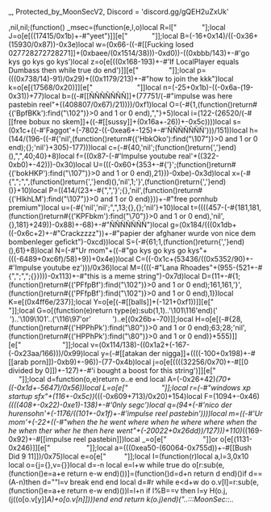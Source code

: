 _, Protected_by_MoonSecV2, Discord = 'discord.gg/gQEH2uZxUk'


,nil,nil;(function() _msec=(function(e,l,o)local R=l["    ​     "];local J=o[e[((17415/0x1b)+-#"yeet")]][e["   ​     "]];local B=(-16+0x14)/((-0x36+(15930/0x87))-0x3e)local w=(0x66-((-#[[Fucking losed 027728272728271]]+(0xbaee/(0x1514/38)))-0xd0))-((0xbbb/143)+-#'go kys go kys go kys')local z=o[e[((0x168-193)+-#'If LocalPlayer equals Dumbass then while true do end')]][e["           ​​  "]];local p=(((0x738/14)-91)/0x29)+((0x1179/213)+-#"how to join the kkk")local k=o[e[(17568/0x20)]][e["           ​      "]]local n=(-25+0x1b)-((-0x6a-(19-0x31))+77)local b=((-#[[ÑÑÑÑÑÑÑ]]+(77751/(-#"impulse was here pastebin reel"+((408807/0x67)/21))))/0xf1)local O=(-#{1,(function()return#{('BpfBKk'):find("\102")}>0 and 1 or 0 end),","}+5)local i=(122-(26520/(-#[[free bobux no skem]]+((-#[[sussy]]+(0x16a+-26))+-0x5c))))local s=(0x1c+((-#'Faggot'+(-7802-((-0xea6+-125)+-#'ÑÑÑÑÑÑÑ')))/151))local h=(144/(196-((-#{'nil',(function()return#{('HbkOko'):find("\107")}>0 and 1 or 0 end);{};'nil'}+305)-177)))local c=(-#{40,'nil';(function()return{','}end)(),",",40;40}+8)local f=((0x87-(-#'Impulse youtube real'+((322-0xb0)+-42)))-0x30)local U=(((-0x60+(353+-#{'}';(function()return#{('bokHKP'):find("\107")}>0 and 1 or 0 end),21}))-0xbe)-0x3d)local x=(-#{",";",",(function()return{','}end)(),'nil',1;'}',(function()return{','}end)()}+10)local P=((414/(23+-#{",",'}';{},'nil',(function()return#{('HlkhLM'):find("\107")}>0 and 1 or 0 end)}))+-#"free pornhub premium")local u=(-#{'nil','nil';",",13;{},{};'nil'}+10)local t=((((457-(-#{181,181,(function()return#{('KPFbkm'):find("\70")}>0 and 1 or 0 end),'nil',{},181}+249))-0x88)+-68)+-#"ÑÑÑÑÑÑÑ")local g=(0x184/(((0x1db+((-0x6c+2)+-#"Crackzzzz"))+-#"papier der afghaner wurde von nice dem bombenleger gefickt")-0xcd))local S=(-#{61;1,(function()return{','}end)(),61}+8)local N=(-#"Ur mom"+((-#"go kys go kys go kys"+(((-6489+0xc6f)/58)+9))+0x4e))local C=((-0x1c+(53436/((0x5352/90)+-#'Impulse youtube ez')))/0x36)local M=((((-#"Lana Rhoades"+(955-(521+-#{",";",";{}})))-0x113)+-#"this is a meme string")-0x7d)local D=(11+-#{1;(function()return#{('PFfpBf'):find("\102")}>0 and 1 or 0 end);161,161,'}',(function()return#{('PFfpBf'):find("\102")}>0 and 1 or 0 end),1})local K=e[(0x4ff6e/237)];local Y=o[e[(-#[[balls]]+(-121+0xf1))]][e["        ​"]];local G=o[(function(e)return type(e):sub(1,1)..'\101\116'end)('        ')..'\109\101'..('\116\97'or'        ')..e[(0x26b+-70)]];local H=o[e[(-#{28,(function()return#{('HPPhPk'):find("\80")}>0 and 1 or 0 end);63;28;'nil',(function()return#{('HPPhPk'):find("\80")}>0 and 1 or 0 end)}+555)]][e["                  "]];local v=(0x114/138)-((0x1a2+(-167-(-0x23aa/166)))/0x99)local y=(-#[[atakan der nigga]]+((((-100+0x198)+-#[[arab porn]])-0xb9)+-96))-(77-0x4b)local j=o[e[((((32256/0x70)+-#[[0 divided by 0]])+-127)+-#'i bought a boost for this string')]][e["                "]];local d=function(o,e)return o..e end local A=(-0x26+42)*(70+((-0x1d+-5647)/0x56))local L=o[e["  ​   ​         "]];local r=(-#"windows xp startup sfx"+(116+-0x5c))*(((-0x609+713)/0x20)+154)local F=(1094+-0x46)*((((408+-0x22)-0xe1)-138)+-#'0nly segc')local q=(94+(-#'nico der hurensohn'+(-1176/((101+-0x1f)+-#'impulse reel pastebin'))))local m=((-#'Ur mom'+(-22+((-#"when the he went where when he where where when the he when ther wher he then here went"+(-20022+0x26dd))/127)))+110)*((169-0x92)+-#[[impulse reel pastebin]])local _=o[e["          ​  "]]or o[e[(1131-0x246)]][e["          ​  "]];local a=(((0xea50-(60064-0x755d))+-#[[Bush Did 9 11]])/0x75)local e=o[e["         "]];local I=(function(r)local a,l=3,0x10 local o={j={},v={}}local d=-n local e=l+w while true do o[r:sub(e,(function()e=a+e return e-w end)())]=(function()d=d+n return d end)()if d==(A-n)then d=""l=v break end end local d=#r while e<d+w do o.v[l]=r:sub(e,(function()e=a+e return e-w end)())l=l+n if l%B==v then l=y H(o.j,(j((o[o.v[y]]*A)+o[o.v[n]])))end end return k(o.j)end)("..:::MoonSec::..                ​            ​​                        ​           ​                   ​                   ​     ​                         ​​      ​                                                                          ​                                                ​         ​          ​    ​  ​     ​                       ​         ​                ​​               ​​        ​   ​                               ​                             ​                  ​                            ​                     ​                ​​                 ​             ​                                                                          ​                   ​ ​        ​                  ​     ​            ​        ​               ​                     ​                              ​  ​   ​                               ​                                     ​                      ​   ​​​           ​         ​                                      ​       ​                                           ​         ​          ​  ​                                      ​                           ​                 ​                 ​                                              ​                    ​              ​                                                                   ​                    ​                                                  ​​       ​                                                                                    ​    ​                      ​                      ​               ​        ​               ​                        ​         ​            ​        ​                       ​    ​  ​                 ​                               ​                 ​                                    ​​             ​       ​     ​     ​                     ​                    ​               ​                                    ​​                         ​                    ​                          ​  ​                        ​ ​                       ​                 ​                  ​                         ​           ​                          ​                    ​             ​  ​  ​    ​  ​                                                                         ​                           ​          ​ ​ ​                                ​                       ​​​                                                             ​         ​ ​               ​          ​                                                                                   ​   ​                    ​                 ​      ​                        ​       ​                ​                     ​                         ​                            ​    ​     ​        ​               ​                                            ​        ​               ​       ​                          ​                   ​               ​              ​                                    ​               ​                 ​                                   ​          ​                             ​                  ​    ​                                     ​​        ​         ​        ​      ​                                        ​       ​​                      ​​       ​                    ​                                          ​  ​                                                  ​                    ​                        ​          ​                          ​     ​                                                         ​        ​             ​                                 ​            ​                                      ​ ​​     ​      ​      ​                        ​                                                                                                        ​​                            ​    ​                              ​​                                        ​​                                                 ​                                                                                ​                             ​  ​            ​                        ​                                                  ​                    ​        ​         ​             ​       ​                           ​       ​    ​                   ​                         ​                        ​                    ​    ​                          ​     ​           ​           ​             ​    ​                       ​       ​                ​                    ​     ​                        ​                                                     ​​                        ​  ​     ​                  ​                          ​     ​                  ​​            ​        ​​        ​      ​                       ​             ​                                  ​                                  ​           ​   ​                 ​                           ​                                                ​                          ​          ​                ​                    ​ ​    ​                    ​     ​       ​                  ​​                 ​    ​                              ​                 ​                 ​       ​​                       ​  ​                       ​                              ​                                                                                                       ​           ​              ​            ​                                       ​                                 ​                                 ​                 ​  ​            ​                                                       ​                            ​                           ​       ​                                     ​    ​                 ​       ​ ​   ​                   ​      ​          ​       ​                              ​                                                                     ​                            ​   ​                     ​     ​                                                       ​                                    ​                                     ​                                  ​                    ​   ​       ​​                     ​         ​                                         ​    ​                         ​                            ​  ​                      ​      ​             ​     ​                         ​                 ​                                     ​                    ​              ​                               ​​                       ​            ​            ​     ​                                                                                                                     ​                                 ​                ​            ​                        ​          ​                     ​        ​​                 ​​   ​       ​      ​                              ​       ​                   ​    ​  ​        ​      ​​                       ​                    ​      ​                                                         ​  ​                      ​               ​          ​                    ​    ​​                     ​​             ​          ​                                                           ​                                                      ​                 ​                        ​            ​            ​                        ​​                           ​          ​              ​                        ​  ​                        ​       ​                ​                         ​                       ​​    ​                   ​      ​                   ​                         ​  ​    ​                   ​                        ​                                       ​                        ​                          ​          ​          ​                        ​                   ​                                                                            ​  ​          ​              ​                          ​                                        ​                                   ​        ​                          ​                                   ​                                    ​                                     ​      ​          ​                                                                    ​    ​         ​    ​​​     ​           ​                 ​        ​       ​              ​    ​                   ​ ​       ​   ​                     ​            ​                     ​           ​                                    ​                   ​                ​                        ​          ​                 ​          ​                                            ​      ​           ​                            ​    ​  ​                      ​     ​                 ​      ​          ​         ​                        ​  ​                      ​              ​          ​                        ​​              ​                                     ​     ​​                                                   ​                                    ​                                   ​      ​              ​              ​                            ​​  ​​        ​            ​                   ​       ​                                                  ​                           ​  ​                 ​      ​                       ​     ​                      ​  ​               ​        ​                            ​                 ​                 ​        ​                       ​                       ​                        ​                                  ​                                                                  ​                                   ​                                      ​                                    ​​       ​                 ​                       ​  ​                                                      ​                          ​                  ​      ​      ​                   ​     ​                    ​                  ​        ​​                         ​  ​                                  ​ ​                                ​​                     ​                       ​​                                                                                                        ​                                    ​                       ​                                                         ​                        ​          ​                  ​                ​        ​            ​          ​      ​                     ​                                                     ​​    ​    ​               ​                                                                                ​                  ​       ​                                               ​           ​      ​      ​      ​       ​      ​                                                                                   ​                            ​                         ​                          ​                  ​                                       ​           ​​       ​  ​            ​    ​           ​                      ​   ​          ​         ​                     ​                         ​  ​                                       ​      ​​      ​                     ​                                          ​         ​  ​​                      ​            ​      ​   ​                    ​                             ​                                ​                                    ​                    ​           ​                    ​             ​                   ​               ​                        ​          ​           ​    ​                           ​                            ​                             ​                   ​     ​                          ​     ​                    ​                 ​      ​      ​                   ​  ​       ​         ​    ​              ​                                                                                                                           ​        ​                            ​                       ​​              ​                      ​            ​                                ​    ​                                  ​​                           ​                                                       ​                         ​                          ​                    ​      ​                           ​     ​                    ​          ​       ​         ​                           ​             ​           ​              ​        ​​                       ​​      ​                                    ​       ​    ​                       ​                                     ​                                     ​       ​                          ​              ​                                                                  ​           ​             ​                        ​                ​     ​    ​  ​    ​                  ​  ​                   ​                   ​        ​     ​                ​                       ​           ​                                                         ​        ​                           ​        ​                                                         ​                                       ​                                 ​                      ​                      ​                                       ​                                                 ​       ​                                                ​                         ​                                                   ​   ​                  ​                          ​      ​                           ​  ​  ​                     ​                 ​       ​      ​        ​        ​  ​                      ​              ​            ​                        ​                         ​                                                   ​                                       ​                                    ​                     ​            ​                                ​   ​            ​                          ​                             ​                    ​                           ​                       ​       ​                ​                    ​                                ​       ​                ​​                  ​      ​                         ​          ​              ​                                               ​                                                                             ​        ​                             ​                                      ​                ​                 ​                               ​    ​                                     ​​                         ​         ​                ​​                          ​             ​             ​                          ​                    ​      ​                        ​      ​                     ​                  ​       ​                              ​             ​     ​  ​              ​           ​                     ​​         ​                   ​             ​           ​ ​                        ​          ​                      ​​                       ​           ​             ​             ​ ​     ​​                                                                               ​           ​                ​  ​                        ​        ​                     ​           ​       ​  ​                                                     ​ ​     ​                                          ​                                                                                                                                    ​           ​  ​                   ​     ​                                        ​                                 ​                                             ​                        ​                                   ​                                      ​         ​              ​          ​                  ​                      ​    ​     ​                   ​       ​                                      ​    ​                             ​       ​          ​                ​        ​        ​                ​                          ​                                                      ​​                        ​             ​            ​     ​                 ​    ​           ​               ​                                    ​                                 ​                                                       ​           ​         ​​              ​             ​                    ​ ​                           ​  ​   ​     ​             ​                 ​                 ​ ​       ​    ​          ​    ​     ​                       ​       ​​               ​        ​  ​    ​    ​    ​                                            ​    ​ ​      ​ ​                                     ​      ​              ​                                                                    ​        ​                      ​            ​           ​                                              ​​          ​                                     ​​        ​               ​          ​                ​                ​       ​    ​                         ​       ​                   ​    ​               ​                                ​     ​                    ​       ​       ​        ​                           ​  ​                      ​                            ​                        ​​                        ​             ​                                    ​                                   ​                                 ​                                   ​                               ​    ​                                   ​                          ​          ​                ​                      ​    ​                                                   ​                    ​      ​                          ​     ​                    ​                  ​       ​                          ​  ​                      ​               ​                                                         ​            ​            ​                     ​                                                                           ​         ​                          ​        ​                         ​                               ​                                 ​             ​                         ​    ​                         ​                         ​      ​             ​      ​                         ​     ​                      ​          ​    ​  ​                                  ​  ​                     ​            ​          ​                        ​​              ​          ​                         ​                               ​         ​                             ​                             ​                                     ​                 ​             ​       ​                 ​​  ​            ​                                ​                    ​                                                                       ​                ​        ​                 ​                       ​                  ​        ​                               ​          ​  ​                        ​               ​     ​    ​                         ​​                        ​             ​            ​                     ​ ​                      ​         ​  ​                                    ​        ​           ​           ​                                     ​                   ​                ​                        ​          ​                ​                           ​                          ​      ​                                       ​      ​                         ​     ​                  ​                  ​        ​                        ​  ​                       ​         ​                ​                                                                               ​                                                             ​                                   ​          ​                        ​                       ​              ​          ​          ​              ​​        ​                 ​           ​                ​                      ​  ​                         ​       ​        ​           ​                            ​                           ​                             ​                 ​                 ​              ​  ​                       ​              ​        ​                     ​                                           ​            ​                                              ​        ​     ​                                   ​                                    ​                ​                                                    ​​                        ​          ​                ​                      ​    ​                         ​       ​                  ​                   ");local k=(-#"Cock and ball tortue"+(188+-0x4b))local o=95 local l=n;local e={}e={[(0x7b-122)]=function()local i,d,e,n=z(I,l,l+p);l=l+m;o=(o+(k*m))%a;return(((n+o-(k)+r*(m*B))%r)*((B*F)^B))+(((e+o-(k*B)+r*(B^p))%a)*(r*a))+(((d+o-(k*p)+F)%a)*r)+((i+o-(k*m)+F)%a);end,[((0x1062/233)+-#"Fucking Retarted")]=function(e,e,e)local e=z(I,l,l);l=l+w;o=(o+(k))%a;return((e+o-(k)+F)%r);end,[(0x15+-18)]=function()local n,e=z(I,l,l+B);o=(o+(k*B))%a;l=l+B;return(((e+o-(k)+r*(B*m))%r)*a)+((n+o-(k*B)+a*(B^p))%r);end,[((113-0x64)+-#'kys nigga')]=function(o,e,l)if l then local e=(o/B^(e-n))%B^((l-w)-(e-n)+w);return e-e%n;else local e=B^(e-w);return(o%(e+e)>=e)and n or y;end;end,[(56+-0x33)]=function()local o=e[(-77+0x4e)]();local d=e[(-0x57+88)]();local i=n;local l=(e[(68+-0x40)](d,w,A+m)*(B^(A*B)))+o;local o=e[((8041/0xbb)+-#'psx real dupe steal all ur pets no joke')](d,21,31);local e=((-n)^e[((-23+0x21)+-#'Ur mom')](d,32));if(o==y)then if(l==v)then return e*y;else o=w;i=v;end;elseif(o==(r*(B^p))-w)then return(l==y)and(e*(w/v))or(e*(y/v));end;return J(e,o-((a*(m))-n))*(i+(l/(B^q)));end,[(0x68+-98)]=function(d,i,i)local i;if(not d)then d=e[((0x573/93)+-#[[dies of cringe]])]();if(d==y)then return'';end;end;i=Y(I,l,l+d-n);l=l+d;local e=''for l=w,#i do e=K(e,j((z(Y(i,l,l))+o)%a))o=(o+k)%r end return e;end}local function y(...)return{...},L('#',...)end local function F()local h={};local x={};local o={};local b={h,x,nil,o};local l={}local d=(-94+0x66)local d={[(-#[[nico der hurensohn]]+(0x83-109))]=(function(o)return not(#o==e[(0x130/152)]())end),[((0x5e-61)+-#"testing this thingy lololollez")]=(function(o)return e[(-#"if syn then haxor alert end"+((430848/0x88)/99))]()end),[(6/0x3)]=(function(o)return e[(-#[[fatee is gay 0nly on top]]+((-#"ÑÑÑÑÑÑÑ"+(0x1a6-238))-0x93))]()end),[(0/0xdc)]=(function(o)local l=e[(1182/0xc5)]()local o=''local e=1 for n=1,#l do e=(e+d)%a o=K(o,j((z(l:sub(n,n))+e)%r))end return o end)};b[3]=e[(-#'psx real dupe steal all ur pets no joke'+(108-0x43))]();local o=e[(-17+0x12)]()for o=1,o do local e=e[(-#[[Fucking Retarted]]+(0x97e/135))]();local n;local e=d[e%((0x16b6/(-#'0nly segc'+(243+-0x78)))+-#[[Impulse youtube real]])];l[o]=e and e({});end;for x=1,e[(0xfa/250)]()do local o=e[(-#"warboy hates you"+(79-0x3d))]();if(e[(-#"deadphonelua"+(-0x58+104))](o,n,w)==v)then local r=e[(84-0x50)](o,B,p);local d=e[(0x1fc/127)](o,m,B+m);local o={e[((0x55+-55)+-#"if syn then haxor alert end")](),e[(573/0xbf)](),nil,nil};local a={[(0x1f-31)]=function()o[P]=e[(744/0xf8)]();o[S]=e[((-#"Nsrds GAYYYYAIAHAKAJAVAHAUA"+(0x23-50))+0x2d)]();end,[(0x13-18)]=function()o[f]=e[(-#"dies of cringe"+(0x20d/35))]();end,[((-67+0x4c)+-#[[elbicho]])]=function()o[t]=e[(5/0x5)]()-(B^A)end,[(-85+0x58)]=function()o[U]=e[(-#[[Deezbutts]]+(66-0x38))]()-(B^A)o[D]=e[((-0x45+81)+-#"0nly 1337")]();end};a[r]();if(e[(-#'ÑÑÑÑÑÑÑ'+(781/0x47))](d,w,n)==w)then o[c]=l[o[i]]end if(e[((69-0x2d)+-#'Impulse youtube real')](d,B,B)==n)then o[U]=l[o[f]]end if(e[((-11772/0x6d)+112)](d,p,p)==w)then o[N]=l[o[M]]end h[x]=o;end end;for e=w,e[(0xe1/225)]()do x[e-w]=F();end;return b;end;local function v(e,m,k)local a=e[B];local l=e[p];local r=e[n];return(function(...)local F={...};local o=n;local z=a;local j={};local a=l;local e=n e*=-1 local p=e;local r=r;local I=L('#',...)-w;local y=y local l={};local A={};for e=0,I do if(e>=a)then j[e-a]=F[e+w];else l[e]=F[e+n];end;end;local e=I-a+n local e;local a;while true do e=r[o];a=e[(-46+(8131/0xad))];d=(4360096)while(-#[[papier der afghaner wurde von nice dem bombenleger gefickt]]+(-48+0xa1))>=a do d-= d d=(43984)while a<=(118+(-0x2220/96))do d-= d d=(10322200)while(0x2b-30)>=a do d-= d d=(4800740)while a<=(-#'mama mo'+(-94+0x6b))do d-= d d=(4494450)while(-#"arab porn"+(-0x33+62))>=a do d-= d d=(4426367)while(0x0/13)>=a do d-= d m[e[t]]=l[e[s]];break;end while 1153==(d)/((((-0x11+-33)+3899)+-#'bigchungus'))do d=(3160016)while(76+-0x4b)<a do d-= d local n=e[O];local r=l[n+2];local d=l[n]+r;l[n]=d;if(r>0)then if(d<=l[n+1])then o=e[U];l[n+3]=d;end elseif(d>=l[n+1])then o=e[f];l[n+3]=d;end break end while(d)/(((0x64a64-206172)/186))==2852 do k[e[U]]=l[e[i]];o=o+n;e=r[o];l[e[s]]={};o=o+n;e=r[o];l[e[i]]={};o=o+n;e=r[o];k[e[u]]=l[e[s]];o=o+n;e=r[o];l[e[h]]=k[e[P]];o=o+n;e=r[o];if(l[e[c]]==e[D])then o=o+w;else o=e[t];end;break end;break;end break;end while 1577==(d)/((-0x2a+2892))do d=(7101732)while a<=(-#[[niggers]]+(781/0x47))do d-= d d=(1963104)while(0x5a/30)<a do d-= d local a;local d;d=e[i]l[d](_(l,d+w,e[u]))o=o+n;e=r[o];d=e[s];a=l[e[t]];l[d+1]=a;l[d]=a[e[g]];o=o+n;e=r[o];l[e[O]]=e[t];o=o+n;e=r[o];l[e[c]]={};o=o+n;e=r[o];l[e[b]]=e[x];o=o+n;e=r[o];l[e[c]]=e[u];o=o+n;e=r[o];l[e[c]]=e[U];o=o+n;e=r[o];l[e[O]]=e[P];o=o+n;e=r[o];l[e[i]]=e[P];o=o+n;e=r[o];l[e[i]]=e[x];break end while(d)/((0xad9-1425))==1452 do k[e[x]]=l[e[b]];break end;break;end while 2409==(d)/((-#'deadphonelua'+(124320/0x2a)))do d=(2952012)while((81+-0x1c)+-48)<a do d-= d do return end;break end while 791==(d)/((0x1d86-3826))do local e=e[s]l[e](l[e+w])break end;break;end break;end break;end while(d)/(((5285-0xa80)+-#'kys nigga'))==1855 do d=(2866779)while(0x201/57)>=a do d-= d d=(7397740)while a<=(0xd2/30)do d-= d l[e[s]]=k[e[f]];break;end while(d)/((434692/0x6d))==1855 do d=(932585)while a>(-#"impulse is hot"+(0x7c-102))do d-= d if not l[e[h]]then o=o+w;else o=e[t];end;break end while(d)/((0x14b1-2670))==355 do local n=e[O];local d=l[n]local r=l[n+2];if(r>0)then if(d>l[n+1])then o=e[u];else l[n+3]=d;end elseif(d<l[n+1])then o=e[f];else l[n+3]=d;end break end;break;end break;end while(d)/((-#'free pornhub premium'+(-84+0x9cb)))==1193 do d=(3233672)while a<=(59-0x30)do d-= d d=(1799175)while a>(83-(0x1b60/96))do d-= d l[e[h]][e[x]]=l[e[C]];break end while 2235==(d)/((9660/0xc))do k[e[f]]=l[e[b]];break end;break;end while 1054==(d)/((0x1850-3156))do d=(5633553)while(-#'send nudes'+(0x5d-71))<a do d-= d local e=e[h]l[e]=l[e](l[e+w])break end while 1641==(d)/((-#[[how to join the kkk]]+(0x1b61-3557)))do local a;local d;l[e[O]]=l[e[x]][e[D]];o=o+n;e=r[o];l[e[s]]=e[t];o=o+n;e=r[o];d=e[O]l[d]=l[d](l[d+w])o=o+n;e=r[o];k[e[u]]=l[e[c]];o=o+n;e=r[o];l[e[h]]=k[e[t]];o=o+n;e=r[o];l[e[i]]=l[e[U]][e[S]];o=o+n;e=r[o];d=e[s];a=l[e[x]];l[d+1]=a;l[d]=a[e[g]];o=o+n;e=r[o];l[e[s]]=e[f];o=o+n;e=r[o];l[e[b]]={};o=o+n;e=r[o];l[e[O]][e[f]]=e[C];o=o+n;e=r[o];l[e[b]]=k[e[t]];o=o+n;e=r[o];l[e[c]]=l[e[U]][e[N]];o=o+n;e=r[o];l[e[i]]=l[e[t]][e[S]];o=o+n;e=r[o];l[e[O]][e[f]]=l[e[g]];o=o+n;e=r[o];l[e[s]]=k[e[U]];o=o+n;e=r[o];l[e[O]]=l[e[t]][e[C]];o=o+n;e=r[o];l[e[c]][e[x]]=l[e[D]];o=o+n;e=r[o];l[e[c]]=k[e[f]];o=o+n;e=r[o];l[e[i]]=l[e[u]][e[S]];o=o+n;e=r[o];l[e[h]]=l[e[x]][e[N]];o=o+n;e=r[o];l[e[c]][e[P]]=l[e[D]];o=o+n;e=r[o];d=e[c]l[d](_(l,d+w,e[x]))o=o+n;e=r[o];do return end;break end;break;end break;end break;end break;end while(d)/((-0x7d+3045))==3535 do d=(10511211)while(97+-0x4d)>=a do d-= d d=(143500)while a<=((134-0x5e)+-#'0nly 1337 smashed ur wap')do d-= d d=(2462091)while a<=(3248/0xe8)do d-= d m[e[P]]=l[e[i]];break;end while(d)/(((0x6da+-126)+-#"Negro"))==1517 do d=(1155951)while a>(-#[[0nly 1337 smashed ur wap]]+(156-0x75))do d-= d local d;local a;local t,U;local h;local d;l[e[O]]=e[u];o=o+n;e=r[o];d=e[i]l[d](l[d+w])o=o+n;e=r[o];l[e[b]]=k[e[u]];o=o+n;e=r[o];l[e[b]]=k[e[P]];o=o+n;e=r[o];d=e[c];h=l[e[x]];l[d+1]=h;l[d]=h[e[D]];o=o+n;e=r[o];l[e[b]]=e[f];o=o+n;e=r[o];d=e[i]l[d]=l[d](_(l,d+n,e[x]))o=o+n;e=r[o];l[e[b]]=l[e[u]][e[C]];o=o+n;e=r[o];d=e[c];h=l[e[f]];l[d+1]=h;l[d]=h[e[C]];o=o+n;e=r[o];d=e[O]t,U=y(l[d](l[d+w]))p=U+d-n a=0;for e=d,p do a=a+n;l[e]=t[a];end;o=o+n;e=r[o];d=e[O]t={l[d](_(l,d+1,p))};a=0;for e=d,e[C]do a=a+n;l[e]=t[a];end o=o+n;e=r[o];o=e[P];break end while 603==(d)/((0xf5f-2018))do l[e[c]]=l[e[U]][e[S]];break end;break;end break;end while 700==(d)/((6560/0x20))do d=(4604544)while a<=((0x130b/125)+-#[[impulse reel pastebin]])do d-= d d=(7686349)while a>(-#'If LocalPlayer equals Dumbass then while true do end'+(((-114+0x6)+-#"warboy hates you")+193))do d-= d local e={l,e};e[w][e[B][c]]=e[n][e[B][D]]+e[w][e[B][t]];break end while(d)/((2231+-0x40))==3547 do if l[e[s]]then o=o+n;else o=e[U];end;break end;break;end while 1152==(d)/((27979/0x7))do d=(3571821)while(0x7b-104)<a do d-= d l[e[c]]=v(z[e[P]],nil,k);break end while 981==(d)/((7325-0xe64))do local n=e[s];local d=l[n]local r=l[n+2];if(r>0)then if(d>l[n+1])then o=e[U];else l[n+3]=d;end elseif(d<l[n+1])then o=e[f];else l[n+3]=d;end break end;break;end break;end break;end while(d)/((-0x51+2724))==3977 do d=(7132356)while a<=(529/0x17)do d-= d d=(7102532)while((0x85+-100)+-#"mike litoris")>=a do d-= d local e={l,e};e[w][e[B][b]]=e[n][e[B][C]]+e[w][e[B][x]];break;end while(d)/((-#'0nly segc'+(5710-0xb51)))==2533 do d=(8058197)while(105+-0x53)<a do d-= d do return l[e[c]]end break end while(d)/(((7290-0xe78)+-#'when the he went where when he where where when the he when ther wher he then here went'))==2303 do local a;local d;d=e[i]l[d](_(l,d+w,e[t]))o=o+n;e=r[o];d=e[i];a=l[e[u]];l[d+1]=a;l[d]=a[e[g]];o=o+n;e=r[o];l[e[h]]=e[x];o=o+n;e=r[o];d=e[i]l[d]=l[d](_(l,d+n,e[u]))o=o+n;e=r[o];d=e[i];a=l[e[u]];l[d+1]=a;l[d]=a[e[D]];o=o+n;e=r[o];l[e[b]]=e[P];o=o+n;e=r[o];l[e[i]]={};o=o+n;e=r[o];l[e[h]][e[U]]=e[D];o=o+n;e=r[o];l[e[s]]=k[e[P]];o=o+n;e=r[o];l[e[O]]=l[e[t]][e[D]];break end;break;end break;end while 2772==(d)/(((-38+0xa3b)+-#[[lego hax]]))do d=(10125060)while a<=((18850/0x91)-0x69)do d-= d d=(572284)while(-0x7e+150)<a do d-= d local i;local a;local d;l[e[h]]=e[P];o=o+n;e=r[o];l[e[s]]=e[t];o=o+n;e=r[o];l[e[h]]=#l[e[U]];o=o+n;e=r[o];l[e[c]]=e[P];o=o+n;e=r[o];d=e[h];a=l[d]i=l[d+2];if(i>0)then if(a>l[d+1])then o=e[x];else l[d+3]=a;end elseif(a<l[d+1])then o=e[u];else l[d+3]=a;end break end while 827==(d)/((125944/0xb6))do do return end;break end;break;end while 3190==(d)/((634800/0xc8))do d=(8423244)while a>((143+-0x66)+-#'howtodumpscript')do d-= d local i=z[e[U]];local a;local n={};a=G({},{__index=function(o,e)local e=n[e];return e[1][e[2]];end,__newindex=function(l,e,o)local e=n[e]e[1][e[2]]=o;end;});for d=1,e[S]do o=o+w;local e=r[o];if e[(35-0x22)]==87 then n[d-1]={l,e[f]};else n[d-1]={m,e[P]};end;A[#A+1]=n;end;l[e[s]]=v(i,a,k);break end while(d)/((0x90e11/175))==2484 do local d;local B;local m,v;local a;local d;l[e[i]]=k[e[u]];o=o+n;e=r[o];l[e[i]]=l[e[f]][e[M]];o=o+n;e=r[o];l[e[h]]=e[t];o=o+n;e=r[o];d=e[h]l[d]=l[d](l[d+w])o=o+n;e=r[o];k[e[P]]=l[e[b]];o=o+n;e=r[o];l[e[i]]=k[e[x]];o=o+n;e=r[o];l[e[c]]=l[e[f]][e[D]];o=o+n;e=r[o];d=e[s];a=l[e[t]];l[d+1]=a;l[d]=a[e[M]];o=o+n;e=r[o];l[e[h]]=e[P];o=o+n;e=r[o];l[e[s]]={};o=o+n;e=r[o];l[e[c]][e[u]]=e[g];o=o+n;e=r[o];l[e[O]]=k[e[u]];o=o+n;e=r[o];l[e[h]]=l[e[u]][e[N]];o=o+n;e=r[o];l[e[i]]=l[e[U]][e[C]];o=o+n;e=r[o];l[e[h]][e[U]]=l[e[N]];o=o+n;e=r[o];l[e[O]]=k[e[U]];o=o+n;e=r[o];l[e[h]]=l[e[x]][e[D]];o=o+n;e=r[o];l[e[b]][e[f]]=l[e[S]];o=o+n;e=r[o];l[e[s]]=k[e[x]];o=o+n;e=r[o];l[e[c]]=l[e[f]][e[N]];o=o+n;e=r[o];l[e[h]]=l[e[x]][e[M]];o=o+n;e=r[o];l[e[O]][e[P]]=l[e[M]];o=o+n;e=r[o];d=e[s]l[d](_(l,d+w,e[u]))o=o+n;e=r[o];l[e[b]]=k[e[P]];o=o+n;e=r[o];l[e[h]]=k[e[u]];o=o+n;e=r[o];d=e[i];a=l[e[P]];l[d+1]=a;l[d]=a[e[C]];o=o+n;e=r[o];l[e[b]]=e[U];o=o+n;e=r[o];d=e[O]l[d]=l[d](_(l,d+n,e[U]))o=o+n;e=r[o];l[e[c]]=l[e[t]][e[C]];o=o+n;e=r[o];d=e[s];a=l[e[t]];l[d+1]=a;l[d]=a[e[D]];o=o+n;e=r[o];d=e[s]m,v=y(l[d](l[d+w]))p=v+d-n B=0;for e=d,p do B=B+n;l[e]=m[B];end;o=o+n;e=r[o];d=e[O]m={l[d](_(l,d+1,p))};B=0;for e=d,e[D]do B=B+n;l[e]=m[B];end o=o+n;e=r[o];o=e[U];break end;break;end break;end break;end break;end break;end while(d)/((1152/0x48))==2749 do d=(9912573)while(166+(-81+-0x2c))>=a do d-= d d=(7636002)while a<=(-#[[free bobux no skem]]+(0x16f4/(202+-0x59)))do d-= d d=(15248944)while a<=(-#'0 divided by 0'+((-17+-0x37)+116))do d-= d d=(665860)while a<=(0x8f-115)do d-= d local r=e[O];local a=e[D];local d=r+2 local r={l[r](l[r+1],l[d])};for e=1,a do l[d+e]=r[e];end;local r=r[1]if r then l[d]=r o=e[x];else o=o+n;end;break;end while(d)/((-#"I FUCKING HATE FEMBOYS"+(174500/0xfa)))==985 do d=(4630664)while(-#'when the he went where when he where where when the he when ther wher he then here went'+(0x22e4/(0xcd-128)))<a do d-= d local o=e[s];local n=l[o];for e=o+1,e[t]do H(n,l[e])end;break end while(d)/((((-#'if syn then haxor alert end'+(142911+-0x54))/105)+-#[[anime is for fags]]))==3448 do local e=e[c]l[e]=l[e]()break end;break;end break;end while 3914==(d)/((358432/0x5c))do d=(1120905)while((0x9d+-80)+-#"testpsx dupe no scam legit 2022 free no virus")>=a do d-= d d=(4317750)while a>(175-0x90)do d-= d if(l[e[i]]==e[g])then o=o+w;else o=e[t];end;break end while(d)/((0xc2a-1599))==2850 do l[e[s]]={};break end;break;end while 2565==(d)/((-0x4e+515))do d=(5092302)while a>((-#"Bush Did 9 11"+(14374-0x1c20))/0xd9)do d-= d local o=e[b];local n=l[e[f]];l[o+1]=n;l[o]=n[e[N]];break end while(d)/((0x3572f/73))==1698 do l[e[h]]=k[e[x]];break end;break;end break;end break;end while 2794==(d)/((32796/0xc))do d=(1524718)while a<=(-0x2b+80)do d-= d d=(3507725)while(-86+0x79)>=a do d-= d local n=e[U];local o=l[n]for e=n+1,e[S]do o=o..l[e];end;l[e[h]]=o;break;end while(d)/((0xd1b+-92))==1075 do d=(5823576)while a>(114+-0x4e)do d-= d local n=e[i];local r=l[n+2];local d=l[n]+r;l[n]=d;if(r>0)then if(d<=l[n+1])then o=e[u];l[n+3]=d;end elseif(d>=l[n+1])then o=e[f];l[n+3]=d;end break end while(d)/((-#'niggers'+(2537+-0x4f)))==2376 do if(l[e[b]]~=l[e[D]])then o=o+w;else o=e[x];end;break end;break;end break;end while(d)/((2213+-0x10))==694 do d=(3344276)while a<=(9399/0xf1)do d-= d d=(2714256)while a>(74+-0x24)do d-= d local w;local u,U;local a;local d;k[e[t]]=l[e[b]];o=o+n;e=r[o];l[e[h]]=k[e[P]];o=o+n;e=r[o];l[e[i]]=k[e[f]];o=o+n;e=r[o];d=e[b];a=l[e[x]];l[d+1]=a;l[d]=a[e[N]];o=o+n;e=r[o];l[e[c]]=e[t];o=o+n;e=r[o];d=e[s]u,U=y(l[d](_(l,d+1,e[x])))p=U+d-1 w=0;for e=d,p do w=w+n;l[e]=u[w];end;o=o+n;e=r[o];d=e[O]l[d]=l[d](_(l,d+n,p))o=o+n;e=r[o];d=e[h]l[d]=l[d]()o=o+n;e=r[o];d=e[s];a=l[e[f]];l[d+1]=a;l[d]=a[e[M]];o=o+n;e=r[o];l[e[i]]=e[x];break end while 1854==(d)/((-#'atakan der nigga'+(0x5c8/1)))do l[e[i]]=l[e[u]]*l[e[S]];break end;break;end while 1762==(d)/(((0x3c762/130)+-#"mama mo"))do d=(4642864)while(-#[[go kys go kys go kys]]+(0x6b+-47))<a do d-= d do return l[e[c]]end break end while 3512==(d)/((0x53b+-17))do l[e[c]][l[e[P]]]=l[e[S]];break end;break;end break;end break;end break;end while(d)/((436428/0x6c))==2453 do d=(3965479)while a<=(1632/0x22)do d-= d d=(226660)while(((30646/0xc7)+-23)+-#[[when the he went where when he where where when the he when ther wher he then here went]])>=a do d-= d d=(1425365)while a<=(0x93-105)do d-= d l[e[h]]=#l[e[u]];break;end while 3485==(d)/((0x203+-106))do d=(3359781)while(0x739/43)<a do d-= d l[e[h]]=e[u];break end while 2169==(d)/((3165-0x650))do l[e[h]][e[P]]=l[e[M]];break end;break;end break;end while(d)/(((0x19e7-3364)+-#"Fucking losed 027728272728271"))==70 do d=(3671864)while((0x1275/75)+-#[[Impulse real 2022]])>=a do d-= d d=(131784)while((262-0xc1)+-#[[fatee is gay 0nly on top]])<a do d-= d l[e[c]]=l[e[U]];break end while(d)/((-0x58+190))==1292 do if not l[e[c]]then o=o+w;else o=e[x];end;break end;break;end while(d)/(((0x17b70/26)+-#"deadphonelua"))==986 do d=(1600992)while a>(0xbb-140)do d-= d local e=e[b]l[e](l[e+w])break end while(d)/((0x6930/33))==1962 do local e=e[i]l[e]=l[e](_(l,e+n,p))break end;break;end break;end break;end while 1681==(d)/((0x1289-(-#'Deezbutts'+(4860-0x9a1))))do d=(659386)while a<=(84+-0x21)do d-= d d=(2982812)while(-#[[this is a meme string]]+(259-0xbd))>=a do d-= d local d;l[e[b]]=k[e[t]];o=o+n;e=r[o];l[e[c]]=l[e[x]][e[M]];o=o+n;e=r[o];l[e[c]]=l[e[P]][e[g]];o=o+n;e=r[o];l[e[i]]=l[e[U]][e[C]];o=o+n;e=r[o];l[e[i]]=l[e[t]][e[D]];o=o+n;e=r[o];l[e[O]]=l[e[t]][e[D]];o=o+n;e=r[o];l[e[h]]=k[e[x]];o=o+n;e=r[o];l[e[c]]=l[e[f]][e[M]];o=o+n;e=r[o];l[e[s]]=e[f];o=o+n;e=r[o];l[e[i]]=e[f];o=o+n;e=r[o];l[e[O]]=e[U];o=o+n;e=r[o];d=e[O]l[d]=l[d](_(l,d+n,e[U]))o=o+n;e=r[o];l[e[b]][e[x]]=l[e[g]];o=o+n;e=r[o];l[e[b]]=k[e[x]];o=o+n;e=r[o];l[e[b]]=l[e[x]][e[N]];o=o+n;e=r[o];l[e[h]]=l[e[u]][e[N]];o=o+n;e=r[o];l[e[b]]=l[e[x]][e[C]];o=o+n;e=r[o];l[e[h]]=l[e[t]][e[S]];o=o+n;e=r[o];l[e[h]]=l[e[U]][e[D]];o=o+n;e=r[o];l[e[i]]=k[e[U]];o=o+n;e=r[o];l[e[h]]=l[e[U]][e[D]];o=o+n;e=r[o];l[e[b]]=e[P];o=o+n;e=r[o];l[e[b]]=e[P];o=o+n;e=r[o];l[e[i]]=e[u];o=o+n;e=r[o];d=e[i]l[d]=l[d](_(l,d+n,e[t]))o=o+n;e=r[o];l[e[i]][e[U]]=l[e[C]];o=o+n;e=r[o];l[e[h]]=k[e[t]];o=o+n;e=r[o];l[e[c]]=l[e[f]][e[S]];o=o+n;e=r[o];l[e[i]]=l[e[x]][e[M]];o=o+n;e=r[o];l[e[h]]=l[e[U]][e[M]];o=o+n;e=r[o];l[e[i]]=l[e[U]][e[M]];o=o+n;e=r[o];l[e[b]]=k[e[u]];o=o+n;e=r[o];l[e[b]]=l[e[x]][e[M]];o=o+n;e=r[o];l[e[O]]=e[x];o=o+n;e=r[o];l[e[h]]=e[t];o=o+n;e=r[o];l[e[b]]=e[u];o=o+n;e=r[o];d=e[h]l[d]=l[d](_(l,d+n,e[u]))o=o+n;e=r[o];l[e[s]][e[f]]=l[e[g]];o=o+n;e=r[o];do return end;break;end while(d)/((-#[[Fucking losed 027728272728271]]+(277732/0xc4)))==2149 do d=(10570816)while(0x7d-75)<a do d-= d l[e[s]]=(e[f]~=0);break end while(d)/((-#"mf stfu"+((-4368/0xb6)+0xfb7)))==2648 do if(l[e[b]]==e[C])then o=o+w;else o=e[P];end;break end;break;end break;end while 3623==(d)/((0x1c1-267))do d=(4284144)while((0xe2-(-#[[cruz pp is large]]+(356-0xc3)))+-#'10 black dicks in your mouth')>=a do d-= d d=(28392)while a>(185-0x85)do d-= d local d;l[e[i]]=e[x];o=o+n;e=r[o];l[e[O]]=e[f];o=o+n;e=r[o];d=e[i]l[d]=l[d](_(l,d+n,e[U]))o=o+n;e=r[o];l[e[s]][e[P]]=l[e[g]];o=o+n;e=r[o];l[e[b]]=k[e[u]];o=o+n;e=r[o];l[e[c]]=l[e[u]][e[C]];o=o+n;e=r[o];l[e[h]]=e[x];o=o+n;e=r[o];l[e[c]]=e[P];o=o+n;e=r[o];l[e[i]]=e[t];o=o+n;e=r[o];d=e[O]l[d]=l[d](_(l,d+n,e[x]))break end while 1352==(d)/(((105+-0x4b)+-#'Deezbutts'))do l[e[b]]=l[e[U]][l[e[S]]];break end;break;end while(d)/((-#[[Faggot]]+(-0x7c+3514)))==1266 do d=(2288707)while(-#"psx real dupe steal all ur pets no joke"+(0x30ae/134))<a do d-= d local d;local a;local u,D;local U;local d;l[e[h]]=e[x];o=o+n;e=r[o];d=e[h]l[d](l[d+w])o=o+n;e=r[o];l[e[h]]=k[e[t]];o=o+n;e=r[o];l[e[i]]=k[e[P]];o=o+n;e=r[o];d=e[s];U=l[e[x]];l[d+1]=U;l[d]=U[e[C]];o=o+n;e=r[o];l[e[b]]=e[f];o=o+n;e=r[o];d=e[s]l[d]=l[d](_(l,d+n,e[t]))o=o+n;e=r[o];l[e[s]]=l[e[P]][e[C]];o=o+n;e=r[o];d=e[c];U=l[e[P]];l[d+1]=U;l[d]=U[e[M]];o=o+n;e=r[o];d=e[i]u,D=y(l[d](l[d+w]))p=D+d-n a=0;for e=d,p do a=a+n;l[e]=u[a];end;o=o+n;e=r[o];d=e[O]u={l[d](_(l,d+1,p))};a=0;for e=d,e[M]do a=a+n;l[e]=u[a];end o=o+n;e=r[o];o=e[f];break end while 659==(d)/((3541+-0x44))do local e=e[b]l[e]=l[e](_(l,e+n,p))break end;break;end break;end break;end break;end break;end break;end while(d)/(((-0x29+3636)+-#"Nsrds GAYYYYAIAHAKAJAVAHAUA"))==1222 do d=(8108080)while(17015/0xcd)>=a do d-= d d=(1883967)while a<=(114+-0x2d)do d-= d d=(4552500)while a<=(-#"Bush Did 9 11"+(0x2328/120))do d-= d d=(9357816)while(-#"W4rboy was here"+(242-0xa9))>=a do d-= d d=(67065)while a<=(0xf88/71)do d-= d l[e[s]][e[t]]=e[N];break;end while(d)/((0xe0fd/73))==85 do d=(2320996)while(1425/0x19)<a do d-= d local o=e[h];local n=l[o];for e=o+1,e[t]do H(n,l[e])end;break end while(d)/((-#'ÑÑÑÑÑÑÑ'+(1549+-0x1a)))==1531 do l[e[b]]();break end;break;end break;end while 2696==(d)/((-0x39+3528))do d=(10562010)while a<=(-#"impulse is hot"+(-91+0xa5))do d-= d d=(1355453)while(138+-0x4f)<a do d-= d l[e[b]]=l[e[x]]-l[e[S]];break end while(d)/((1765+-0x7e))==827 do if(l[e[O]]==l[e[g]])then o=o+w;else o=e[t];end;break end;break;end while 2770==(d)/((0xe5ef3/(-#"free pornhub premium"+(0x76e6/114))))do d=(10854228)while(0xa6-105)<a do d-= d local n=e[b];local o=l[e[t]];l[n+1]=o;l[n]=o[e[C]];break end while 3927==(d)/(((5634-0xb2e)+-#[[Gay porn]]))do local a;local d;l[e[s]]=l[e[u]][e[C]];o=o+n;e=r[o];l[e[i]]=k[e[x]];o=o+n;e=r[o];l[e[h]]=l[e[f]][e[S]];o=o+n;e=r[o];l[e[O]]=e[x];o=o+n;e=r[o];l[e[b]]=e[U];o=o+n;e=r[o];l[e[i]]=e[x];o=o+n;e=r[o];d=e[s]l[d]=l[d](_(l,d+n,e[P]))o=o+n;e=r[o];l[e[c]]=l[e[f]]*l[e[g]];o=o+n;e=r[o];l[e[i]]=k[e[U]];o=o+n;e=r[o];l[e[c]]=l[e[u]][e[D]];o=o+n;e=r[o];l[e[b]]=k[e[x]];o=o+n;e=r[o];d=e[s];a=l[e[x]];l[d+1]=a;l[d]=a[e[D]];o=o+n;e=r[o];l[e[O]]=e[f];o=o+n;e=r[o];d=e[O]l[d]=l[d](_(l,d+n,e[x]))o=o+n;e=r[o];d=e[c];a=l[e[P]];l[d+1]=a;l[d]=a[e[N]];o=o+n;e=r[o];l[e[c]]=k[e[U]];o=o+n;e=r[o];l[e[c]]=l[e[P]][e[M]];o=o+n;e=r[o];l[e[s]]=l[e[x]][e[N]];o=o+n;e=r[o];l[e[c]]=l[e[x]][e[N]];o=o+n;e=r[o];l[e[s]]=l[e[f]][e[N]];o=o+n;e=r[o];l[e[c]]=k[e[t]];o=o+n;e=r[o];l[e[s]]=l[e[t]][e[D]];o=o+n;e=r[o];l[e[O]]=l[e[t]];o=o+n;e=r[o];d=e[b]l[d]=l[d](l[d+w])o=o+n;e=r[o];l[e[h]]={};o=o+n;e=r[o];l[e[h]][e[f]]=l[e[N]];o=o+n;e=r[o];d=e[c]l[d]=l[d](_(l,d+n,e[P]))o=o+n;e=r[o];d=e[c];a=l[e[x]];l[d+1]=a;l[d]=a[e[N]];o=o+n;e=r[o];d=e[h]l[d](l[d+w])break end;break;end break;end break;end while 1821==(d)/((-#"0nly 1337 smashed ur wap"+(5131-0xa2f)))do d=(759949)while(0x6a+-41)>=a do d-= d d=(11825046)while a<=(-#"windows xp startup sfx"+(0x505a/242))do d-= d local a;local d;l[e[c]]=k[e[u]];o=o+n;e=r[o];l[e[b]]=l[e[x]][e[C]];o=o+n;e=r[o];l[e[i]]=e[u];o=o+n;e=r[o];d=e[b]l[d]=l[d](l[d+w])o=o+n;e=r[o];k[e[U]]=l[e[h]];o=o+n;e=r[o];l[e[O]]=k[e[U]];o=o+n;e=r[o];l[e[b]]=l[e[u]][e[N]];o=o+n;e=r[o];d=e[h];a=l[e[u]];l[d+1]=a;l[d]=a[e[D]];o=o+n;e=r[o];l[e[b]]=e[P];o=o+n;e=r[o];l[e[O]]={};o=o+n;e=r[o];l[e[h]][e[x]]=e[g];o=o+n;e=r[o];l[e[i]]=k[e[f]];o=o+n;e=r[o];l[e[c]]=l[e[x]][e[N]];o=o+n;e=r[o];l[e[c]]=l[e[f]][e[M]];o=o+n;e=r[o];l[e[O]][e[u]]=l[e[C]];o=o+n;e=r[o];l[e[O]]=k[e[t]];o=o+n;e=r[o];l[e[s]]=l[e[x]][e[D]];o=o+n;e=r[o];l[e[i]][e[f]]=l[e[D]];o=o+n;e=r[o];l[e[b]]=k[e[x]];o=o+n;e=r[o];l[e[i]]=l[e[t]][e[D]];o=o+n;e=r[o];l[e[c]]=l[e[P]][e[D]];o=o+n;e=r[o];l[e[b]][e[x]]=l[e[M]];o=o+n;e=r[o];d=e[i]l[d](_(l,d+w,e[P]))o=o+n;e=r[o];l[e[i]]=k[e[f]];break;end while 3282==(d)/((0x49e3c/84))do d=(1031205)while a>(0x3b40/237)do d-= d l[e[O]]=l[e[x]][e[C]];break end while 483==(d)/((4387-0x8cc))do local e=e[O]l[e]=l[e](l[e+w])break end;break;end break;end while(d)/((620-0x16b))==2957 do d=(10170909)while(0xc7-132)>=a do d-= d d=(3433632)while a>(0x162c/86)do d-= d l[e[b]]=m[e[f]];o=o+n;e=r[o];l[e[b]]=#l[e[t]];o=o+n;e=r[o];m[e[U]]=l[e[c]];o=o+n;e=r[o];l[e[i]]=m[e[x]];o=o+n;e=r[o];l[e[b]]=#l[e[u]];o=o+n;e=r[o];m[e[t]]=l[e[b]];o=o+n;e=r[o];do return end;break end while 1128==(d)/((-115+0xc57))do l[e[h]]=l[e[f]]-l[e[C]];break end;break;end while 2637==(d)/(((0x530f0/88)+-#[[Deezbutts]]))do d=(242736)while a>((0x1a44/82)+-#"impulse is hot")do d-= d l[e[h]]=#l[e[x]];break end while 389==(d)/((1338-0x2ca))do local r=e[c];local a=e[D];local d=r+2 local r={l[r](l[r+1],l[d])};for e=1,a do l[d+e]=r[e];end;local r=r[1]if r then l[d]=r o=e[x];else o=o+n;end;break end;break;end break;end break;end break;end while(d)/(((0x49026/(0xbe13/247))+-#'testpsx dupe no scam legit 2022 free no virus'))==1279 do d=(2970238)while(-80+0x9c)>=a do d-= d d=(10385172)while a<=(246-0xae)do d-= d d=(1387926)while((-0x67+231)+-#'papier der afghaner wurde von nice dem bombenleger gefickt')>=a do d-= d l[e[h]]=m[e[f]];break;end while 498==(d)/((2894+(-148+0x29)))do d=(1670097)while(-#[[Impulse real 2022]]+(20416/0xe8))<a do d-= d l[e[O]]=(e[f]~=0);o=o+w;break end while 663==(d)/((-#"0nly 1337"+(0x9f8+-24)))do l[e[h]]();break end;break;end break;end while(d)/((6259-0xc6d))==3374 do d=(1217781)while(-#"go kys go kys go kys"+(314-0xdc))>=a do d-= d d=(11762296)while a>(-#'arab porn'+(-61+(-#[[10 black dicks in your mouth]]+(461-0x122))))do d-= d l[e[h]]=e[P];break end while 2996==(d)/((0x1f27-4049))do l[e[b]]={};break end;break;end while 333==(d)/(((14954-0x1d6d)-3764))do d=(4328462)while(0x62+-23)<a do d-= d l[e[O]][l[e[U]]]=l[e[D]];break end while(d)/((525912/0xcc))==1679 do local e=e[O]local d,o=y(l[e](l[e+w]))p=o+e-n local o=0;for e=e,p do o=o+n;l[e]=d[o];end;break end;break;end break;end break;end while 1234==(d)/((445295/0xb9))do d=(2318745)while a<=(227-0x94)do d-= d d=(1011364)while(-#"impulse loves moonsex"+(-0x63+197))>=a do d-= d local o=e[i]local d,e=y(l[o](_(l,o+1,e[x])))p=e+o-1 local e=0;for o=o,p do e=e+n;l[o]=d[e];end;break;end while(d)/((-#[[free pornhub premium]]+(3718-0x757)))==556 do d=(8411832)while(191-0x71)<a do d-= d local a;local d;d=e[h];a=l[e[u]];l[d+1]=a;l[d]=a[e[S]];o=o+n;e=r[o];l[e[i]]=e[u];o=o+n;e=r[o];d=e[h]l[d]=l[d](_(l,d+n,e[P]))o=o+n;e=r[o];l[e[b]]=l[e[u]][e[D]];o=o+n;e=r[o];l[e[c]]=k[e[x]];o=o+n;e=r[o];l[e[h]]=l[e[x]][e[M]];o=o+n;e=r[o];l[e[i]]=l[e[f]][l[e[N]]];o=o+n;e=r[o];l[e[s]]=l[e[x]][e[C]];o=o+n;e=r[o];l[e[c]]=l[e[P]][e[C]];o=o+n;e=r[o];l[e[i]]=k[e[x]];o=o+n;e=r[o];l[e[i]]=l[e[U]][e[M]];o=o+n;e=r[o];l[e[c]]=k[e[f]];o=o+n;e=r[o];d=e[s];a=l[e[f]];l[d+1]=a;l[d]=a[e[S]];o=o+n;e=r[o];l[e[h]]=e[x];o=o+n;e=r[o];d=e[c]l[d]=l[d](_(l,d+n,e[f]))o=o+n;e=r[o];d=e[b];a=l[e[f]];l[d+1]=a;l[d]=a[e[N]];o=o+n;e=r[o];l[e[c]]=k[e[f]];o=o+n;e=r[o];l[e[i]]=l[e[U]][e[g]];o=o+n;e=r[o];l[e[h]]=l[e[P]][e[D]];o=o+n;e=r[o];l[e[h]]=l[e[u]][e[N]];o=o+n;e=r[o];l[e[i]]=l[e[P]][e[C]];o=o+n;e=r[o];l[e[i]]=k[e[x]];o=o+n;e=r[o];l[e[O]]=l[e[P]][e[N]];o=o+n;e=r[o];l[e[O]]=l[e[U]];o=o+n;e=r[o];d=e[h]l[d]=l[d](l[d+w])o=o+n;e=r[o];l[e[h]]={};o=o+n;e=r[o];l[e[O]][e[U]]=l[e[C]];o=o+n;e=r[o];d=e[i]l[d]=l[d](_(l,d+n,e[t]))o=o+n;e=r[o];d=e[O];a=l[e[U]];l[d+1]=a;l[d]=a[e[D]];o=o+n;e=r[o];d=e[c]l[d](l[d+w])break end while 2223==(d)/((((0xf4c+-24)+-#'niggers')+-0x65))do l[e[h]]=(e[f]~=0);break end;break;end break;end while 1833==(d)/((0xa05-1300))do d=(2359372)while(251-0xaa)>=a do d-= d d=(5759342)while a>(-80+((306+-0x3b)+-#"when the he went where when he where where when the he when ther wher he then here went"))do d-= d if l[e[O]]then o=o+n;else o=e[u];end;break end while 1822==(d)/((-0x1c+3189))do local o=e[s]l[o]=l[o](_(l,o+n,e[x]))break end;break;end while(d)/((-0x74+2400))==1033 do d=(1459230)while(0xb7+(-129+0x1c))<a do d-= d local o=e[h]local d,e=y(l[o](_(l,o+1,e[u])))p=e+o-1 local e=0;for o=o,p do e=e+n;l[o]=d[e];end;break end while(d)/((-#'legend says i was here'+(0x981-1262)))==1270 do l[e[c]]=v(z[e[x]],nil,k);break end;break;end break;end break;end break;end break;end while 2357==(d)/(((-77+0xdcd)+-#"atakan der nigga"))do d=(133190)while((337-0xd4)+-#[[10 black dicks in your mouth]])>=a do d-= d d=(6958360)while a<=((-0x26+132)+-#"nerd")do d-= d d=(8638717)while a<=(0x9f+-73)do d-= d d=(1761924)while((0xae0/29)+-#'Lana Rhoades')>=a do d-= d local p;local a;local C;local d;l[e[h]]=k[e[x]];o=o+n;e=r[o];l[e[c]]=l[e[f]][e[S]];o=o+n;e=r[o];d=e[O];C=l[e[t]];l[d+1]=C;l[d]=C[e[N]];o=o+n;e=r[o];l[e[h]]=l[e[f]];o=o+n;e=r[o];l[e[i]]=l[e[u]];o=o+n;e=r[o];d=e[c]l[d]=l[d](_(l,d+n,e[x]))o=o+n;e=r[o];d=e[c];C=l[e[P]];l[d+1]=C;l[d]=C[e[S]];o=o+n;e=r[o];d=e[h]l[d]=l[d](l[d+w])o=o+n;e=r[o];a={l,e};a[w][a[B][s]]=a[n][a[B][D]]+a[w][a[B][f]];o=o+n;e=r[o];l[e[s]]=l[e[t]]%e[D];o=o+n;e=r[o];d=e[s]l[d]=l[d](l[d+w])o=o+n;e=r[o];C=e[P];p=l[C]for e=C+1,e[M]do p=p..l[e];end;l[e[b]]=p;o=o+n;e=r[o];a={l,e};a[w][a[B][i]]=a[n][a[B][g]]+a[w][a[B][t]];o=o+n;e=r[o];l[e[c]]=l[e[U]]%e[M];break;end while(d)/((4835-0x97c))==732 do d=(6951380)while a>((209+-0x69)+-#'how to join the kkk')do d-= d local o=e[c]local r={l[o](_(l,o+1,p))};local d=0;for e=o,e[D]do d=d+n;l[e]=r[d];end break end while(d)/((-#[[Negro]]+(475354/0xbb)))==2740 do local o=e[h]local r={l[o](_(l,o+1,p))};local d=0;for e=o,e[D]do d=d+n;l[e]=r[d];end break end;break;end break;end while 2617==(d)/(((44642724/0xa1)/0x54))do d=(8462643)while a<=((-22+0x8c)+-#"testing this thingy lololollez")do d-= d d=(3842960)while a>(-27+0x72)do d-= d local o=e[O]l[o]=l[o](_(l,o+n,e[u]))break end while 1210==(d)/(((-0x4b+3258)+-#'elbicho'))do l[e[c]]=l[e[t]];break end;break;end while 2503==(d)/(((-0x77+3512)+-#[[mike litoris]]))do d=(357238)while(11570/0x82)<a do d-= d l[e[O]]=m[e[x]];break end while 3002==(d)/(((0x166-225)+-#'dies of cringe'))do local n=e[P];local o=l[n]for e=n+1,e[S]do o=o..l[e];end;l[e[b]]=o;break end;break;end break;end break;end while(d)/((122640/0x2a))==2383 do d=(9458682)while(-#'never gonna give you up never gonna let you down'+(176+-0x23))>=a do d-= d d=(322411)while a<=(12285/0x87)do d-= d local a;local d;l[e[s]]=k[e[P]];o=o+n;e=r[o];l[e[O]]=l[e[P]][e[N]];o=o+n;e=r[o];l[e[h]]=l[e[u]][e[M]];o=o+n;e=r[o];l[e[c]]=l[e[P]][e[C]];o=o+n;e=r[o];l[e[s]]=l[e[x]][e[S]];o=o+n;e=r[o];l[e[i]]=l[e[t]][e[S]];o=o+n;e=r[o];d=e[c];a=l[e[u]];l[d+1]=a;l[d]=a[e[M]];o=o+n;e=r[o];d=e[i]l[d](l[d+w])o=o+n;e=r[o];l[e[s]]=k[e[u]];o=o+n;e=r[o];l[e[s]]=l[e[U]][e[N]];o=o+n;e=r[o];l[e[i]]=l[e[P]][e[g]];o=o+n;e=r[o];l[e[i]]=l[e[U]][e[D]];o=o+n;e=r[o];l[e[O]]=l[e[P]][e[C]];o=o+n;e=r[o];l[e[O]]=l[e[U]][e[M]];o=o+n;e=r[o];d=e[h];a=l[e[U]];l[d+1]=a;l[d]=a[e[g]];o=o+n;e=r[o];d=e[c]l[d](l[d+w])o=o+n;e=r[o];l[e[b]]=k[e[t]];o=o+n;e=r[o];l[e[s]]=l[e[x]][e[D]];o=o+n;e=r[o];l[e[i]]=l[e[t]][e[S]];o=o+n;e=r[o];l[e[b]]=l[e[u]][e[D]];o=o+n;e=r[o];l[e[b]]=l[e[U]][e[S]];o=o+n;e=r[o];d=e[c];a=l[e[U]];l[d+1]=a;l[d]=a[e[D]];o=o+n;e=r[o];d=e[i]l[d](l[d+w])o=o+n;e=r[o];l[e[i]]=k[e[u]];o=o+n;e=r[o];l[e[h]]=l[e[U]][e[C]];o=o+n;e=r[o];l[e[b]]=l[e[U]][e[g]];o=o+n;e=r[o];l[e[O]]=l[e[f]][e[M]];o=o+n;e=r[o];l[e[s]]=l[e[P]][e[M]];o=o+n;e=r[o];d=e[i];a=l[e[t]];l[d+1]=a;l[d]=a[e[N]];o=o+n;e=r[o];d=e[h]l[d](l[d+w])o=o+n;e=r[o];l[e[c]]=k[e[P]];o=o+n;e=r[o];l[e[b]]=l[e[u]][e[N]];o=o+n;e=r[o];l[e[h]]=l[e[P]][e[C]];o=o+n;e=r[o];l[e[O]]=l[e[t]][e[S]];o=o+n;e=r[o];l[e[b]]=l[e[x]][e[g]];o=o+n;e=r[o];l[e[O]]=k[e[P]];o=o+n;e=r[o];l[e[h]]=l[e[u]][e[M]];o=o+n;e=r[o];l[e[s]][e[U]]=l[e[N]];o=o+n;e=r[o];l[e[c]]=k[e[x]];o=o+n;e=r[o];l[e[i]]=l[e[U]][e[M]];o=o+n;e=r[o];l[e[c]]=l[e[U]][e[N]];o=o+n;e=r[o];l[e[s]]=l[e[t]][e[C]];o=o+n;e=r[o];l[e[s]]=l[e[u]][e[M]];o=o+n;e=r[o];l[e[i]]=k[e[U]];o=o+n;e=r[o];l[e[i]]=l[e[t]][e[N]];o=o+n;e=r[o];l[e[s]][e[x]]=l[e[M]];o=o+n;e=r[o];l[e[O]]=k[e[t]];o=o+n;e=r[o];l[e[s]]=l[e[x]][e[M]];o=o+n;e=r[o];l[e[i]]=l[e[t]][e[N]];o=o+n;e=r[o];l[e[h]]=l[e[f]][e[D]];o=o+n;e=r[o];l[e[b]]=l[e[u]][e[S]];o=o+n;e=r[o];l[e[O]]=k[e[t]];o=o+n;e=r[o];l[e[O]]=l[e[t]][e[D]];o=o+n;e=r[o];l[e[b]]=e[f];o=o+n;e=r[o];l[e[c]]=e[P];o=o+n;e=r[o];l[e[b]]=e[f];o=o+n;e=r[o];d=e[i]l[d]=l[d](_(l,d+n,e[U]))o=o+n;e=r[o];l[e[h]][e[u]]=l[e[g]];o=o+n;e=r[o];l[e[O]]=k[e[P]];o=o+n;e=r[o];l[e[i]]=l[e[t]][e[S]];o=o+n;e=r[o];l[e[c]]=l[e[x]][e[N]];o=o+n;e=r[o];l[e[h]]=l[e[u]][e[C]];o=o+n;e=r[o];l[e[i]]=l[e[t]][e[M]];o=o+n;e=r[o];l[e[s]][e[t]]=e[M];o=o+n;e=r[o];l[e[O]]=k[e[f]];o=o+n;e=r[o];l[e[c]]=l[e[x]][e[N]];o=o+n;e=r[o];l[e[i]]=l[e[t]][e[M]];o=o+n;e=r[o];l[e[b]]=l[e[u]][e[N]];o=o+n;e=r[o];l[e[b]]=l[e[u]][e[N]];o=o+n;e=r[o];l[e[O]][e[U]]=e[g];o=o+n;e=r[o];l[e[s]]=(e[u]~=0);o=o+n;e=r[o];k[e[P]]=l[e[O]];break;end while 239==(d)/((-#[[holy shit]]+(-0x64+1458)))do d=(320294)while a>(11868/0x81)do d-= d l[e[s]][e[U]]=e[S];break end while(d)/((-#'howtodumpscript'+(0x3d02c/150)))==194 do local o=e[s]l[o](_(l,o+w,e[U]))break end;break;end break;end while 2446==(d)/(((-#"10 black dicks in your mouth"+(-0x35+7874))-3926))do d=(6163560)while a<=(-#'niggers'+(0xf6-(0x198-264)))do d-= d d=(9572343)while a>(-#"if syn then haxor alert end"+((-113+0x27)+0xc3))do d-= d if(l[e[b]]==l[e[C]])then o=o+w;else o=e[x];end;break end while 3729==(d)/(((0x14bd-2697)+-#'testpsx dupe no scam legit 2022 free no virus'))do local o=e[O]l[o](_(l,o+w,e[f]))break end;break;end while(d)/((0x543de/131))==2340 do d=(822936)while(217-0x79)<a do d-= d local a;local d;d=e[h];a=l[e[P]];l[d+1]=a;l[d]=a[e[D]];o=o+n;e=r[o];l[e[h]]=e[f];o=o+n;e=r[o];d=e[h]l[d]=l[d](_(l,d+n,e[U]))o=o+n;e=r[o];d=e[O];a=l[e[t]];l[d+1]=a;l[d]=a[e[D]];o=o+n;e=r[o];l[e[s]]=e[f];o=o+n;e=r[o];l[e[h]]={};o=o+n;e=r[o];l[e[s]][e[x]]=e[C];o=o+n;e=r[o];l[e[i]]=k[e[t]];o=o+n;e=r[o];l[e[c]]=l[e[U]][e[g]];o=o+n;e=r[o];l[e[h]]=e[P];break end while(d)/((0x159d8/217))==2017 do local e=e[b]local d,o=y(l[e](l[e+w]))p=o+e-n local o=0;for e=e,p do o=o+n;l[e]=d[o];end;break end;break;end break;end break;end break;end while(d)/((219+-0x7c))==1402 do d=(12082448)while a<=(173+-0x45)do d-= d d=(11810524)while(288-0xbc)>=a do d-= d d=(1264845)while(296-0xc6)>=a do d-= d l[e[s]]=l[e[t]][l[e[N]]];break;end while 1961==(d)/((0x8a93/55))do d=(9215311)while(-0x5d+192)<a do d-= d l[e[O]]=l[e[t]]%e[D];break end while 2819==(d)/((-64+0xd05))do local a=z[e[t]];local d;local n={};d=G({},{__index=function(o,e)local e=n[e];return e[1][e[2]];end,__newindex=function(l,e,o)local e=n[e]e[1][e[2]]=o;end;});for d=1,e[S]do o=o+w;local e=r[o];if e[(0x59-88)]==87 then n[d-1]={l,e[P]};else n[d-1]={m,e[U]};end;A[#A+1]=n;end;l[e[i]]=v(a,d,k);break end;break;end break;end while 3677==(d)/((0xcaa+(-0x9-21)))do d=(1860265)while(-#"0 divided by 0"+(0x46b0/156))>=a do d-= d d=(10462946)while((212+-0x6b)+-#[[nerd]])<a do d-= d l[e[c]]=l[e[U]]*l[e[S]];break end while 3907==(d)/((5452-0xad6))do if(l[e[h]]~=l[e[S]])then o=o+w;else o=e[x];end;break end;break;end while(d)/(((5099-0xa1b)+-#'W4rboy was here'))==745 do d=(2418636)while a>(238-0x87)do d-= d local a;local d;l[e[i]]=l[e[u]][e[N]];o=o+n;e=r[o];l[e[c]]=e[P];o=o+n;e=r[o];d=e[O]l[d]=l[d](l[d+w])o=o+n;e=r[o];k[e[P]]=l[e[c]];o=o+n;e=r[o];l[e[O]]=k[e[f]];o=o+n;e=r[o];l[e[b]]=l[e[P]][e[D]];o=o+n;e=r[o];d=e[i];a=l[e[U]];l[d+1]=a;l[d]=a[e[g]];o=o+n;e=r[o];l[e[b]]=e[f];o=o+n;e=r[o];l[e[i]]={};o=o+n;e=r[o];l[e[O]]=l[e[u]][e[S]];o=o+n;e=r[o];l[e[s]][e[t]]=l[e[N]];o=o+n;e=r[o];l[e[c]]=k[e[U]];o=o+n;e=r[o];l[e[c]]=l[e[U]][e[M]];o=o+n;e=r[o];l[e[b]]=l[e[f]][e[g]];o=o+n;e=r[o];l[e[i]][e[t]]=l[e[N]];o=o+n;e=r[o];l[e[O]]=k[e[t]];o=o+n;e=r[o];l[e[O]]=l[e[u]][e[S]];o=o+n;e=r[o];l[e[h]][e[U]]=l[e[S]];o=o+n;e=r[o];l[e[b]]=k[e[t]];o=o+n;e=r[o];l[e[b]]=l[e[P]][e[S]];o=o+n;e=r[o];l[e[s]]=l[e[t]][e[D]];o=o+n;e=r[o];l[e[O]][e[t]]=l[e[C]];o=o+n;e=r[o];d=e[s]l[d](_(l,d+w,e[f]))break end while(d)/((0x617-806))==3212 do local d;l[e[c]]=e[U];o=o+n;e=r[o];d=e[c]l[d]=l[d](_(l,d+n,e[U]))o=o+n;e=r[o];l[e[i]][e[U]]=l[e[D]];o=o+n;e=r[o];l[e[h]]=k[e[U]];o=o+n;e=r[o];l[e[O]]=l[e[u]][e[M]];o=o+n;e=r[o];l[e[i]]=e[f];o=o+n;e=r[o];l[e[b]]=e[u];o=o+n;e=r[o];l[e[s]]=e[x];o=o+n;e=r[o];d=e[b]l[d]=l[d](_(l,d+n,e[P]))o=o+n;e=r[o];l[e[O]][e[u]]=l[e[D]];break end;break;end break;end break;end while(d)/((0x51ea0/90))==3241 do d=(13675342)while a<=(-0x10+123)do d-= d d=(1147080)while(268-0xa3)>=a do d-= d local e=e[c]l[e]=l[e]()break;end while(d)/((-#"mf stfu"+((-#[[when the he went where when he where where when the he when ther wher he then here went]]+(3996-0x7f3))+-0x34)))==632 do d=(5287195)while(-#[[Crackzzzz]]+(263-0x94))<a do d-= d local d;local a;local f,P;local c;local d;l[e[O]]=k[e[x]];o=o+n;e=r[o];d=e[i];c=l[e[U]];l[d+1]=c;l[d]=c[e[g]];o=o+n;e=r[o];l[e[s]]=e[u];o=o+n;e=r[o];d=e[b]l[d]=l[d](_(l,d+n,e[t]))o=o+n;e=r[o];l[e[h]]=l[e[u]][e[N]];o=o+n;e=r[o];d=e[b];c=l[e[u]];l[d+1]=c;l[d]=c[e[g]];o=o+n;e=r[o];d=e[b]f,P=y(l[d](l[d+w]))p=P+d-n a=0;for e=d,p do a=a+n;l[e]=f[a];end;o=o+n;e=r[o];d=e[h]f={l[d](_(l,d+1,p))};a=0;for e=d,e[S]do a=a+n;l[e]=f[a];end o=o+n;e=r[o];o=e[t];break end while 3931==(d)/((-#'legend says i was here'+(0xf04b/45)))do o=e[t];break end;break;end break;end while(d)/((-#[[never gonna give you up never gonna let you down]]+(0x1ea9-3939)))==3541 do d=(6515250)while a<=(200+-0x5b)do d-= d d=(143752)while(-#[[nico der hurensohn]]+(0x175-247))<a do d-= d l[e[b]]=(e[t]~=0);o=o+w;break end while(d)/((678-0x178))==476 do o=e[f];break end;break;end while 1750==(d)/((-#'impulse was here pastebin reel'+(0xd9275/237)))do d=(1978554)while a>((0xda+-100)+-#[[Gay porn]])do d-= d local a;local d;d=e[O]l[d](_(l,d+w,e[U]))o=o+n;e=r[o];d=e[c];a=l[e[f]];l[d+1]=a;l[d]=a[e[N]];o=o+n;e=r[o];l[e[h]]=e[u];o=o+n;e=r[o];l[e[b]]={};o=o+n;e=r[o];l[e[h]][e[t]]=e[M];o=o+n;e=r[o];l[e[c]][e[P]]=e[D];o=o+n;e=r[o];l[e[i]][e[f]]=e[g];break end while(d)/((0x1310-2473))==822 do l[e[s]]=l[e[u]]%e[g];break end;break;end break;end break;end break;end break;end break;end o+= w end;end);end;return v(F(),{},R())()end)_msec({[(-#"Gay porn"+(0x98+-29))]='\115\116'..(function(e)return(e and'  ​     ​       ')or'\114\105'or'\120\58'end)((117+-0x70)==(0x54+-78))..'\110g',["   ​     "]='\108\100'..(function(e)return(e and'        ')or'\101\120'or'\119\111'end)((27-0x16)==(-17+0x17))..'\112',["           ​​  "]=(function(e)return(e and' ​             ')and'\98\121'or'\100\120'end)((-0x49+78)==(-91+0x60))..'\116\101',["                "]='\99'..(function(e)return(e and'                ')and'\90\19\157'or'\104\97'end)((-#[[legend says i was here]]+(149-0x7a))==(0x195/135))..'\114',[(1180-0x277)]='\116\97'..(function(e)return(e and'        ')and'\64\113'or'\98\108'end)((0x8a-132)==(0x7f-122))..'\101',["        ​"]=(function(e)return(e and'               ')or'\115\117'or'\78\107'end)(((-#"yeet"+(-0x68+318))/0x46)==((-#'if syn then haxor alert end'+(945281/0xe9))/0x82))..'\98',["           ​      "]='\99\111'..(function(e)return(e and'        ')and'\110\99'or'\110\105\103\97'end)((-43+0x4a)==(131-0x64))..'\97\116',[(-#[[lego hax]]+(775+(-0x1f+-95)))]=(function(e,o)return(e and'          ')and'\48\159\158\188\10'or'\109\97'end)((0x6d-104)==(124+-0x76))..'\116\104',[(0x1e076/89)]=(function(e,o)return((0x47e/230)==(51-0x30)and'\48'..'\195'or e..((not'\20\95\69'and'\90'..'\180'or o)))or'\199\203\95'end),["                  "]='\105\110'..(function(e,o)return(e and'  ​ ​             ')and'\90\115\138\115\15'or'\115\101'end)((-19+0x18)==(-21+0x34))..'\114\116',["          ​  "]='\117\110'..(function(e,o)return(e and'      ​     ')or'\112\97'or'\20\38\154'end)((24+-0x13)==(139+-0x6c))..'\99\107',["  ​   ​         "]='\115\101'..(function(e)return(e and'     ​  ​')and'\110\112\99\104'or'\108\101'end)((133-0x80)==(0x49+-42))..'\99\116',["         "]='\116\111\110'..(function(e,o)return(e and' ​             ')and'\117\109\98'or'\100\97\120\122'end)((-#'howtodumpscript'+(60-0x28))==((-0x35+63)+-#[[Negro]]))..'\101\114'},{["    ​     "]=((getfenv))},((getfenv))()) end)()


